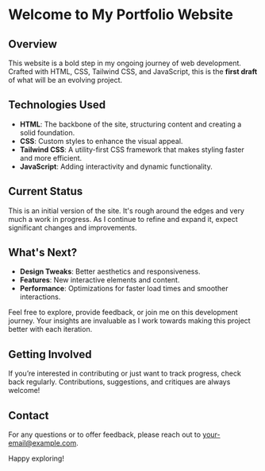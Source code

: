 # Welcome to My Portfolio Website

## Overview

This website is a bold step in my ongoing journey of web development. Crafted with HTML, CSS, Tailwind CSS, and JavaScript, this is the **first draft** of what will be an evolving project. 

## Technologies Used

- **HTML**: The backbone of the site, structuring content and creating a solid foundation.
- **CSS**: Custom styles to enhance the visual appeal.
- **Tailwind CSS**: A utility-first CSS framework that makes styling faster and more efficient.
- **JavaScript**: Adding interactivity and dynamic functionality.

## Current Status

This is an initial version of the site. It's rough around the edges and very much a work in progress. As I continue to refine and expand it, expect significant changes and improvements.

## What's Next?

- **Design Tweaks**: Better aesthetics and responsiveness.
- **Features**: New interactive elements and content.
- **Performance**: Optimizations for faster load times and smoother interactions.

Feel free to explore, provide feedback, or join me on this development journey. Your insights are invaluable as I work towards making this project better with each iteration.

## Getting Involved

If you’re interested in contributing or just want to track progress, check back regularly. Contributions, suggestions, and critiques are always welcome!

## Contact

For any questions or to offer feedback, please reach out to [your-email@example.com](mailto:your-email@example.com).

Happy exploring!

